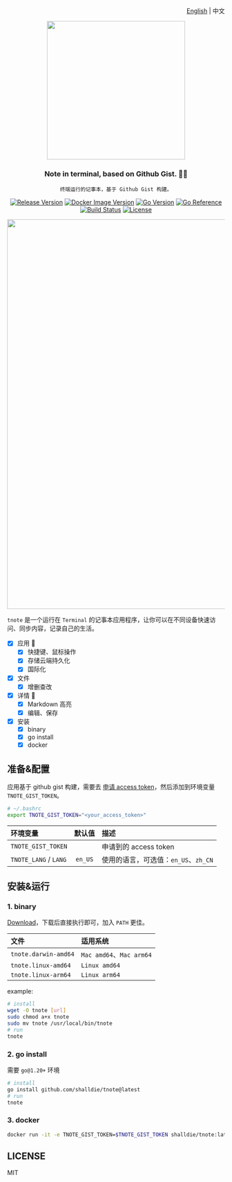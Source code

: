 <!-- 中英文切换 -->
<div align="right">

[English](./README.md) | 中文

</div>
<!-- 中英文切换 end -->

<!-- 封面区域 -->
<div align="center">

<img src="https://user-images.githubusercontent.com/9987486/229472271-62a5d923-f7b7-416c-913e-c842ecc2de4d.png" width="320" />

### Note in terminal, based on Github Gist. 🧑‍💻

`终端运行的记事本，基于 Github Gist 构建。`

[![Release Version](https://img.shields.io/github/v/release/shalldie/tnote?display_name=tag&logo=github&style=flat-square)](https://github.com/shalldie/tnote)
[![Docker Image Version](https://img.shields.io/docker/v/shalldie/tnote/latest?style=flat-square&logo=docker)](https://hub.docker.com/r/shalldie/tnote/tags)
[![Go Version](https://img.shields.io/github/go-mod/go-version/shalldie/tnote?label=go&logo=go&style=flat-square)](https://github.com/shalldie/tnote)
[![Go Reference](https://pkg.go.dev/badge/github.com/shalldie/tnote.svg)](https://pkg.go.dev/github.com/shalldie/tnote)
[![Build Status](https://img.shields.io/github/actions/workflow/status/shalldie/tnote/ci.yml?logo=github&style=flat-square)](https://github.com/shalldie/tnote/actions)
[![License](https://img.shields.io/github/license/shalldie/tnote?logo=github&style=flat-square)](https://github.com/shalldie/tnote)

<img src="https://github.com/shalldie/tnote/assets/9987486/1964cbc5-3a10-47a1-9d13-66f8debb8ad0" width="900">

</div>

<!-- 封面区域 end -->

`tnote` 是一个运行在 `Terminal` 的记事本应用程序，让你可以在不同设备快速访问、同步内容，记录自己的生活。

- [x] 应用 🎯
  - [x] 快捷键、鼠标操作
  - [x] 存储云端持久化
  - [x] 国际化
- [x] 文件
  - [x] 增删查改
- [x] 详情 📝
  - [x] Markdown 高亮
  - [x] 编辑、保存
- [x] 安装
  - [x] binary
  - [x] go install
  - [x] docker

## 准备&配置

应用基于 github gist 构建，需要去 [申请 access token](https://github.com/settings/tokens/new)，然后添加到环境变量 `TNOTE_GIST_TOKEN`。

```bash
# ~/.bashrc
export TNOTE_GIST_TOKEN="<your_access_token>"
```

| 环境变量              | 默认值  | 描述                                 |
| :-------------------- | :-----: | :----------------------------------- |
| `TNOTE_GIST_TOKEN`    |         | 申请到的 access token                |
| `TNOTE_LANG` / `LANG` | `en_US` | 使用的语言，可选值：`en_US`、`zh_CN` |

## 安装&运行

### 1. binary

[Download](https://github.com/shalldie/tnote/releases)，下载后直接执行即可，加入 `PATH` 更佳。

| 文件                 | 适用系统                 |
| :------------------- | :----------------------- |
| `tnote.darwin-amd64` | `Mac amd64`、`Mac arm64` |
| `tnote.linux-amd64`  | `Linux amd64`            |
| `tnote.linux-arm64`  | `Linux arm64`            |

example:

```bash
# install
wget -O tnote [url]
sudo chmod a+x tnote
sudo mv tnote /usr/local/bin/tnote
# run
tnote
```

### 2. go install

需要 `go@1.20+` 环境

```bash
# install
go install github.com/shalldie/tnote@latest
# run
tnote
```

### 3. docker

```bash
docker run -it -e TNOTE_GIST_TOKEN=$TNOTE_GIST_TOKEN shalldie/tnote:latest
```

## LICENSE

MIT
